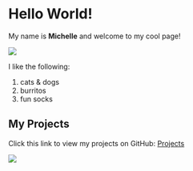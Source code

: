 # Hello World!

My name is **Michelle** and welcome to my cool page!

![](https://p16-sign-sg.tiktokcdn.com/aweme/720x720/tos-alisg-avt-0068/30d8441f32bf1d0d43fb53bba752b6e6.jpeg?x-expires=1663308000&x-signature=%2FPvgBXEt5lsY3HH4kVNKhRnbTOU%3D)

I like the following: 

1. cats & dogs
2. burritos
3. fun socks

## My Projects

Click this link to view my projects on GitHub: [Projects](https://github.com/mmtang)

![](https://hips.hearstapps.com/hmg-prod.s3.amazonaws.com/images/sunset-quotes-21-1586531574.jpg?crop=1.00xw:0.752xh;0,0.0601xh&resize=640:*)
